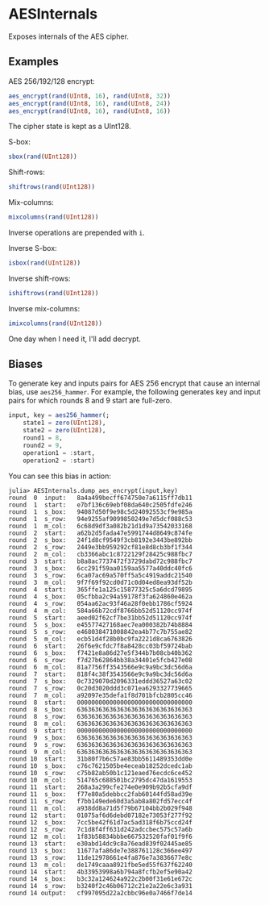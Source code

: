 # AESInternals

Exposes internals of the AES cipher.

## Examples

AES 256/192/128 encrypt:
```julia
aes_encrypt(rand(UInt8, 16), rand(UInt8, 32))
aes_encrypt(rand(UInt8, 16), rand(UInt8, 24))
aes_encrypt(rand(UInt8, 16), rand(UInt8, 16))
```

The cipher state is kept as a UInt128. 

S-box:
```julia
sbox(rand(UInt128))
```

Shift-rows:
```julia
shiftrows(rand(UInt128))
```

Mix-columns:
```julia
mixcolumns(rand(UInt128))
```

Inverse operations are prepended with `i`.

Inverse S-box:
```julia
isbox(rand(UInt128))
```

Inverse shift-rows:
```julia
ishiftrows(rand(UInt128))
```

Inverse mix-columns:
```julia
imixcolumns(rand(UInt128))
```

One day when I need it, I'll add decrypt.

## Biases

To generate key and inputs pairs for AES 256 encrypt that cause an internal bias, use `aes256_hammer`. For example, the following generates key and input pairs for which rounds 8 and 9 start are full-zero.

```julia
input, key = aes256_hammer(;
    state1 = zero(UInt128),
    state2 = zero(UInt128),
    round1 = 8, 
    round2 = 9, 
    operation1 = :start,
    operation2 = :start)
```

You can see this bias in action:

```
julia> AESInternals.dump_aes_encrypt(input,key)
round  0  input:   8a4a499becff674750e7a6115ff7db11
round  1  start:   e7bf136c69ebf08da640c2505fdfe246
round  1  s_box:   94087d50f9e98c5d24092553cf9e985a
round  1  s_row:   94e9255af9099850249e7d5dcf088c53
round  1  m_col:   6c68d9df3a082b21d1d9a73542033168
round  2  start:   a62b2d5fada47e5991744d8649c874fe
round  2  s_box:   24f1d8cf9549f3cb8192e3443be892bb
round  2  s_row:   2449e3bb959292cf81e8d8cb3bf1f344
round  2  m_col:   cb3366abc1c8722129f28425c988fbc7
round  3  start:   b8a8ac7737472f3729dabd72c988fbc7
round  3  s_box:   6cc291f59aa0159aa5577a40ddc40fc6
round  3  s_row:   6ca07ac69a570ff5a5c4919addc21540
round  3  m_col:   9f7f69f92cd0d71c0d04ed8ea93df52b
round  4  start:   365ffe1a125c15877325c5a6dcd79895
round  4  s_box:   05cfbba2c94a59178f3fa624860e462a
round  4  s_row:   054aa62ac93f46a28f0ebb1786cf5924
round  4  m_col:   584a66b72cdf8766bb52d51120cc974f
round  5  start:   aeed02f62cf7be31bb52d51120cc974f
round  5  s_box:   e45577427168aec7ea000382b74b8884
round  5  s_row:   e468038471008842ea4b77c7b755ae82
round  5  m_col:   ecb51d4f28b0bc9fa2221d8ca6763826
round  6  start:   26f6e9cfdc7f8a8428cc03bf59724bab
round  6  s_box:   f7421e8a86d27e5f344b7b08cb40b362
round  6  s_row:   f7d27b62864bb38a34401e5fcb427e08
round  6  m_col:   81a7756ff3543566e9c9a9bc3dc56d6a
round  7  start:   818f4c38f3543566e9c9a9bc3dc56d6a
round  7  s_box:   0c7329070d2096331eddd36527a63c02
round  7  s_row:   0c20d3020ddd3c071ea6293327739665
round  7  m_col:   a92097e35defa1f8d701bfcb2805cc46
round  8  start:   00000000000000000000000000000000
round  8  s_box:   63636363636363636363636363636363
round  8  s_row:   63636363636363636363636363636363
round  8  m_col:   63636363636363636363636363636363
round  9  start:   00000000000000000000000000000000
round  9  s_box:   63636363636363636363636363636363
round  9  s_row:   63636363636363636363636363636363
round  9  m_col:   63636363636363636363636363636363
round 10  start:   31b80f7b6c57ae83bb5611489353dd0e
round 10  s_box:   c76c7621505be4eceab18252dcedc1ab
round 10  s_row:   c75b82ab50b1c121eaed76ecdc6ce452
round 10  m_col:   514765c688501bc2795dc47da1619553
round 11  start:   268a3a299cfe274e0e909b92b5cfa9df
round 11  s_box:   f77e80a5debbcc2fab60144fd58ad39e
round 11  s_row:   f7bb149ede60d3a5ab8a802fd57ecc4f
round 11  m_col:   a938dd8a71d5f79b67104bb2b029f948
round 12  start:   01075af6d6debd07182e73053f277f92
round 12  s_box:   7cc5be42f61d7ac5ad318f6b75ccd24f
round 12  s_row:   7c1d8f4ff631d242adccbec575c57a6b
round 12  m_col:   1f83b58834bbbe667532520faf01f9f6
round 13  start:   e30abd14dc9c8a76ead839f02445ae85
round 13  s_box:   11677afa86de7e388761128c366ee497
round 13  s_row:   11de12978661e4fa876e7a3836677e8c
round 13  m_col:   de1749caaa8921fbe5ed55f637f62240
round 14  start:   4b33953998a6b794a8fcfb2ef5e90a42
round 14  s_box:   b3c32a124624a922c2b00f31e61e672c
round 14  s_row:   b3240f2c46b06712c21e2a22e6c3a931
round 14 output:   cf997095d22a2cbbc96e0a7466f7de14

```